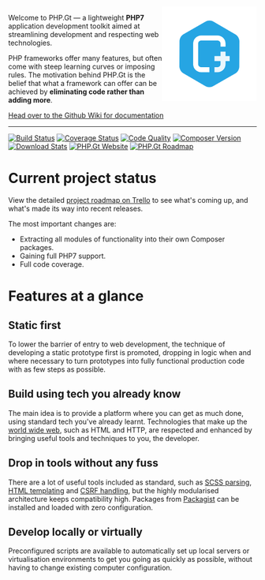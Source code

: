 <img align="right" src="https://raw.githubusercontent.com/BrightFlair/PHP.Gt/master/Logo.png" alt="PHP.Gt logo" />

Welcome to PHP.Gt — a lightweight **PHP7** application development toolkit aimed at streamlining development and respecting web technologies.

PHP frameworks offer many features, but often come with steep learning curves or imposing rules. The motivation behind PHP.Gt is the belief that what a framework can offer can be achieved by **eliminating code rather than adding more**.

[Head over to the Github Wiki for documentation](https://github.com/g105b/PHP.Gt/wiki)

***

[![Build Status](http://img.shields.io/circleci/project/BrightFlair/PHP.Gt.svg?style=flat-square)](https://circleci.com/gh/BrightFlair/PHP.Gt)
[![Coverage Status](http://img.shields.io/coveralls/BrightFlair/PHP.Gt.svg?style=flat-square)](https://coveralls.io/r/BrightFlair/PHP.Gt)
[![Code Quality](http://img.shields.io/scrutinizer/g/BrightFlair/PHP.Gt.svg?style=flat-square)](https://scrutinizer-ci.com/g/BrightFlair/PHP.Gt/)
[![Composer Version](http://img.shields.io/packagist/v/brightflair/php.gt.svg?style=flat-square)](https://packagist.org/packages/brightflair/php.gt)
[![Download Stats](http://img.shields.io/packagist/dm/BrightFlair/PHP.Gt.svg?style=flat-square)](https://packagist.org/packages/brightflair/php.gt)
[![PHP.Gt Website](http://img.shields.io/badge/web-www.php.gt-26a5e3.svg?style=flat-square)](http://www.php.gt)
[![PHP.Gt Roadmap](http://img.shields.io/badge/roadmap-public%20trello-26a5e3.svg?style=flat-square)](https://trello.com/b/zbfqGWbH/php-gt-public-roadmap)

Current project status
======================

View the detailed [project roadmap on Trello](https://trello.com/b/zbfqGWbH/php-gt-public-roadmap) to see what's coming up, and what's made its way into recent releases.

The most important changes are:

+ Extracting all modules of functionality into their own Composer packages.
+ Gaining full PHP7 support.
+ Full code coverage.

Features at a glance
====================

Static first
------------

To lower the barrier of entry to web development, the technique of developing a static prototype first is promoted, dropping in logic when and where necessary to turn prototypes into fully functional production code with as few steps as possible.

Build using tech you already know
---------------------------------

The main idea is to provide a platform where you can get as much done, using standard tech you've already learnt. Technologies that make up the [world wide web](https://en.wikipedia.org/wiki/World_Wide_Web), such as HTML and HTTP, are respected and enhanced by bringing useful tools and techniques to you, the developer.

Drop in tools without any fuss
------------------------------

There are a lot of useful tools included as standard, such as [SCSS parsing](https://github.com/BrightFlair/PHP.Gt/wiki/Client-side-files), [HTML templating](https://github.com/BrightFlair/PHP.Gt/wiki/Templating) and [CSRF handling](https://github.com/BrightFlair/PHP.Gt/wiki/CSRF), but the highly modularised architecture keeps compatibility high. Packages from [Packagist](https://packagist.org) can be installed and loaded with zero configuration.

Develop locally or virtually
----------------------------

Preconfigured scripts are available to automatically set up local servers or virtualisation environments to get you going as quickly as possible, without having to change existing computer configuration.